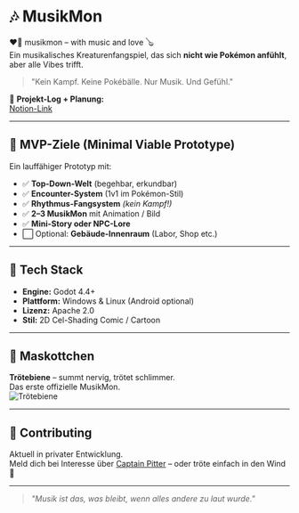 # 🎶 MusikMon

❤️‍🔥 musikmon – with music and love 🪕  
Ein musikalisches Kreaturenfangspiel, das sich **nicht wie Pokémon anfühlt**, aber alle Vibes trifft.  
> "Kein Kampf. Keine Pokébälle. Nur Musik. Und Gefühl."

🔗 **Projekt-Log + Planung:**  
[Notion-Link](https://catnip-othnielia-d6d.notion.site/MusikMon-2068d063aaf6807b86b7dfe14a758890)

---

## 🎯 MVP-Ziele (Minimal Viable Prototype)

Ein lauffähiger Prototyp mit:

- ✅ **Top-Down-Welt** (begehbar, erkundbar)
- ✅ **Encounter-System** (1v1 im Pokémon-Stil)
- ✅ **Rhythmus-Fangsystem** *(kein Kampf!)*
- ✅ **2–3 MusikMon** mit Animation / Bild
- ✅ **Mini-Story oder NPC-Lore**
- ⬜ Optional: **Gebäude-Innenraum** (Labor, Shop etc.)

---

## 🚀 Tech Stack

- **Engine:** Godot 4.4+
- **Plattform:** Windows & Linux (Android optional)
- **Lizenz:** Apache 2.0
- **Stil:** 2D Cel-Shading Comic / Cartoon

---

## 🐝 Maskottchen

**Trötebiene** – summt nervig, trötet schlimmer.  
Das erste offizielle MusikMon.  
![Trötebiene](res://img/troetebiene-256.png)

---

## 🤝 Contributing

Aktuell in privater Entwicklung.  
Meld dich bei Interesse über [Captain Pitter](https://github.com/pitterxp) – oder tröte einfach in den Wind 🎺

---

> *"Musik ist das, was bleibt, wenn alles andere zu laut wurde."*
